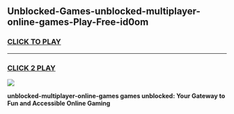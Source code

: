 
## Unblocked-Games-unblocked-multiplayer-online-games-Play-Free-id0om
<h3>
<a href="https://premium76.site?title=unblocked-multiplayer-online-games&ref=20A">CLICK TO PLAY</a></h3>
<hr>

<h3>
<a href="https://premium76.site?title=unblocked-multiplayer-online-games&ref=20A">CLICK 2 PLAY</a>
  
</h3>

<a href="https://premium76.site?title=unblocked-multiplayer-online-games&ref=20A"><img src="https://clearcache.store/games.png"></a>


**unblocked-multiplayer-online-games games unblocked: Your Gateway to Fun and Accessible Online Gaming**
